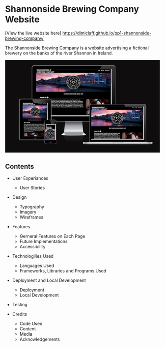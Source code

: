 # Shannonside Brewing Company Website

[View the live website here] https://dimiclaff.github.io/pp1-shannonside-brewing-company/

The Shannonside Brewing Company is a website advertising a fictional brewery on the banks of the river Shannon in Ireland.

![Website on arange of devices](assets/images/website_responsiveness.png)

## Contents

- User Experiances
    - User Stories

- Design
    - Typography
    - Imagery
    - Wireframes

- Features
    - Gerneral Features on Each Page
    - Future Implementations
    - Accessibility

- Technologilies Used
    - Languages Used
    - Frameworks, Libraries and Programs Used

- Deployment and Local Development
    - Deployment
    - Local Development

- Testing

- Credits
    - Code Used
    - Content
    - Media
    - Acknowledgements